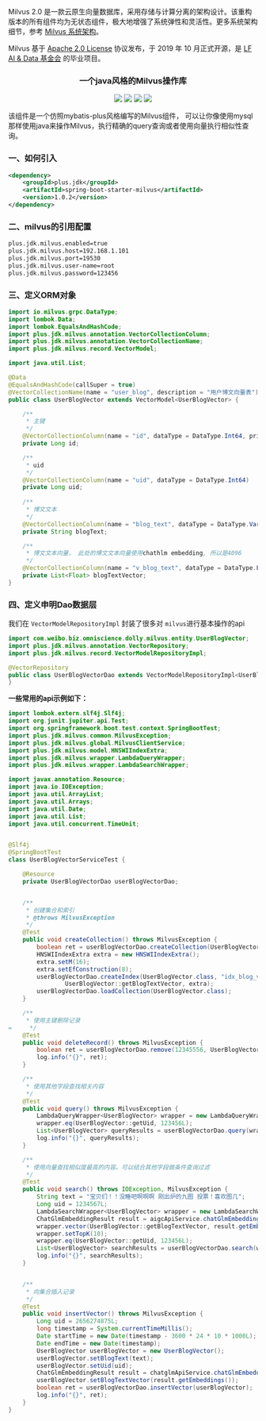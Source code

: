 Milvus 2.0 是一款云原生向量数据库，采用存储与计算分离的架构设计。该重构版本的所有组件均为无状态组件，极大地增强了系统弹性和灵活性。更多系统架构细节，参考 [Milvus 系统架构](https://milvus.io/cn/docs/architecture_overview.md)。

Milvus 基于 [Apache 2.0 License](https://github.com/milvus-io/milvus/blob/master/LICENSE) 协议发布，于 2019 年 10 月正式开源，是 [LF AI & Data 基金会](https://lfaidata.foundation/) 的毕业项目。


<h3 align="center">一个java风格的Milvus操作库</h3>
<p align="center">
    <a href="https://github.com/JDK-Plus/spring-boot-starter-milvus/blob/master/LICENSE"><img src="https://img.shields.io/github/license/JDK-Plus/spring-boot-starter-milvus.svg" /></a>
    <a href="https://github.com/JDK-Plus/spring-boot-starter-milvus/releases"><img src="https://img.shields.io/github/release/JDK-Plus/spring-boot-starter-milvus.svg" /></a>
    <a href="https://github.com/JDK-Plus/spring-boot-starter-milvus/stargazers"><img src="https://img.shields.io/github/stars/JDK-Plus/spring-boot-starter-milvus.svg" /></a>
    <a href="https://github.com/JDK-Plus/spring-boot-starter-milvus/network/members"><img src="https://img.shields.io/github/forks/JDK-Plus/spring-boot-starter-milvus.svg" /></a>
</p>
该组件是一个仿照mybatis-plus风格编写的Milvus组件， 可以让你像使用mysql那样使用java来操作Milvus，执行精确的query查询或者使用向量执行相似性查询。

### 一、如何引入

```xml
<dependency>
    <groupId>plus.jdk</groupId>
    <artifactId>spring-boot-starter-milvus</artifactId>
    <version>1.0.2</version>
</dependency>
```

### 二、milvus的引用配置

```bash
plus.jdk.milvus.enabled=true
plus.jdk.milvus.host=192.168.1.101
plus.jdk.milvus.port=19530
plus.jdk.milvus.user-name=root
plus.jdk.milvus.password=123456
```

### 三、定义ORM对象


```java
import io.milvus.grpc.DataType;
import lombok.Data;
import lombok.EqualsAndHashCode;
import plus.jdk.milvus.annotation.VectorCollectionColumn;
import plus.jdk.milvus.annotation.VectorCollectionName;
import plus.jdk.milvus.record.VectorModel;

import java.util.List;

@Data
@EqualsAndHashCode(callSuper = true)
@VectorCollectionName(name = "user_blog", description = "用户博文向量表")
public class UserBlogVector extends VectorModel<UserBlogVector> {

    /**
     * 主键
     */
    @VectorCollectionColumn(name = "id", dataType = DataType.Int64, primary = true)
    private Long id;

    /**
     * uid
     */
    @VectorCollectionColumn(name = "uid", dataType = DataType.Int64)
    private Long uid;
    
    /**
     * 博文文本
     */
    @VectorCollectionColumn(name = "blog_text", dataType = DataType.VarChar, maxLength = 1024)
    private String blogText;

    /**
     * 博文文本向量， 此处的博文文本向量使用chathlm embedding, 所以是4096
     */
    @VectorCollectionColumn(name = "v_blog_text", dataType = DataType.FloatVector, vectorDimension = 4096)
    private List<Float> blogTextVector;
}
```

### 四、定义申明Dao数据层

我们在 `VectorModelRepositoryImpl` 封装了很多对 `milvus`进行基本操作的api

```java
import com.weibo.biz.omniscience.dolly.milvus.entity.UserBlogVector;
import plus.jdk.milvus.annotation.VectorRepository;
import plus.jdk.milvus.record.VectorModelRepositoryImpl;

@VectorRepository
public class UserBlogVectorDao extends VectorModelRepositoryImpl<UserBlogVector> {
}
```

**一些常用的api示例如下：**

```java
import lombok.extern.slf4j.Slf4j;
import org.junit.jupiter.api.Test;
import org.springframework.boot.test.context.SpringBootTest;
import plus.jdk.milvus.common.MilvusException;
import plus.jdk.milvus.global.MilvusClientService;
import plus.jdk.milvus.model.HNSWIIndexExtra;
import plus.jdk.milvus.wrapper.LambdaQueryWrapper;
import plus.jdk.milvus.wrapper.LambdaSearchWrapper;

import javax.annotation.Resource;
import java.io.IOException;
import java.util.ArrayList;
import java.util.Arrays;
import java.util.Date;
import java.util.List;
import java.util.concurrent.TimeUnit;


@Slf4j
@SpringBootTest
class UserBlogVectorServiceTest {

    @Resource
    private UserBlogVectorDao userBlogVectorDao;


    /**
     * 创建集合和索引
     * @throws MilvusException
     */
    @Test
    public void createCollection() throws MilvusException {
        boolean ret = userBlogVectorDao.createCollection(UserBlogVector.class);
        HNSWIIndexExtra extra = new HNSWIIndexExtra();
        extra.setM(16);
        extra.setEfConstruction(8);
        userBlogVectorDao.createIndex(UserBlogVector.class, "idx_blog_vector",
                UserBlogVector::getBlogTextVector, extra);
        userBlogVectorDao.loadCollection(UserBlogVector.class);
    }

    /**
     * 使用主键删除记录
=     */
    @Test
    public void deleteRecord() throws MilvusException {
        boolean ret = userBlogVectorDao.remove(12345556, UserBlogVector.class);
        log.info("{}", ret);
    }

    /**
     * 使用其他字段查找相关内容
     */
    @Test
    public void query() throws MilvusException {
        LambdaQueryWrapper<UserBlogVector> wrapper = new LambdaQueryWrapper<>();
        wrapper.eq(UserBlogVector::getUid, 123456L);
        List<UserBlogVector> queryResults = userBlogVectorDao.query(wrapper, UserBlogVector.class);
        log.info("{}", queryResults);
    }

    /**
     * 使用向量查找相似度最高的内容。可以结合其他字段做条件查询过滤
     */
    @Test
    public void search() throws IOException, MilvusException {
        String text = "宝贝们！！没睡吧啊啊啊 刚出炉的九图 投票！喜欢图几";
        Long uid = 1234567L;
        LambdaSearchWrapper<UserBlogVector> wrapper = new LambdaSearchWrapper<>();
        ChatGlmEmbeddingResult result = aigcApiService.chatGlmEmbedding(text, uid);
        wrapper.vector(UserBlogVector::getBlogTextVector, result.getEmbeddings());
        wrapper.setTopK(10);
        wrapper.eq(UserBlogVector::getUid, 123456L);
        List<UserBlogVector> searchResults = userBlogVectorDao.search(wrapper, UserBlogVector.class);
        log.info("{}", searchResults);
    }


    /**
     * 向集合插入记录
     */
    @Test
    public void insertVector() throws MilvusException {
        Long uid = 2656274875L;
        long timestamp = System.currentTimeMillis();
        Date startTime = new Date(timestamp - 3600 * 24 * 10 * 1000L); //最近3天的发博数据
        Date endTime = new Date(timestamp);
        UserBlogVector userBlogVector = new UserBlogVector();
        userBlogVector.setBlogText(text);
        userBlogVector.setUid(uid);
        ChatGlmEmbeddingResult result = chatglmApiService.chatGlmEmbedding(text, uid);
        userBlogVector.setBlogTextVector(result.getEmbeddings());
        boolean ret = userBlogVectorDao.insertVector(userBlogVector);
        log.info("{}", ret);
    }
}
```

